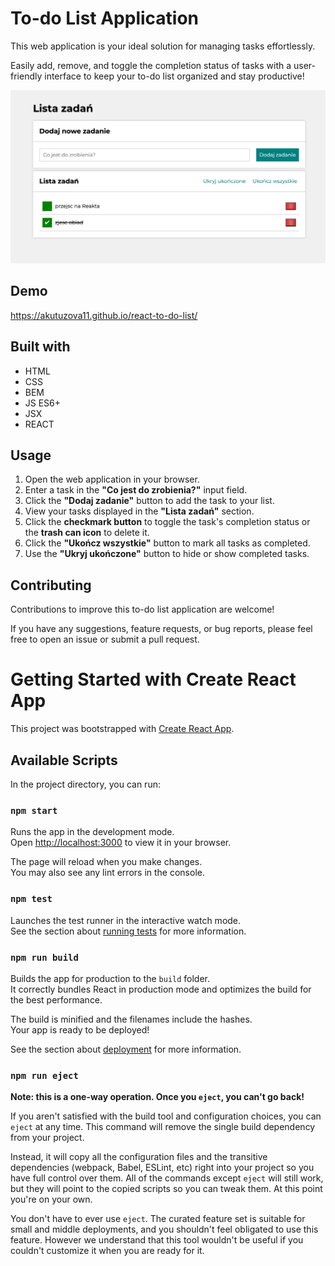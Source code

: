 # To-do List Application

This web application is your ideal solution for managing tasks effortlessly. 

Easily add, remove, and toggle the completion status of tasks with a user-friendly interface to keep your to-do list organized and stay productive!

![](https://github.com/akutuzova11/react-to-do-list/blob/main/public/images/to-do-list-image-for-readme.png)

## Demo

https://akutuzova11.github.io/react-to-do-list/

## Built with

  - HTML
  - CSS
  - BEM
  - JS ES6+
  - JSX
  - REACT

## Usage

1. Open the web application in your browser.
2. Enter a task in the **"Co jest do zrobienia?"** input field.
3. Click the **"Dodaj zadanie"** button to add the task to your list.
4. View your tasks displayed in the **"Lista zadań"** section.
5. Click the **checkmark button** to toggle the task's completion status or the **trash can icon** to delete it.
6. Click the **"Ukończ wszystkie"** button to mark all tasks as completed.
7. Use the **"Ukryj ukończone"** button to hide or show completed tasks.

## Contributing

Contributions to improve this to-do list application are welcome! 

If you have any suggestions, feature requests, or bug reports, please feel free to open an issue or submit a pull request.

# Getting Started with Create React App

This project was bootstrapped with [Create React App](https://github.com/facebook/create-react-app).

## Available Scripts

In the project directory, you can run:

### `npm start`

Runs the app in the development mode.\
Open [http://localhost:3000](http://localhost:3000) to view it in your browser.

The page will reload when you make changes.\
You may also see any lint errors in the console.

### `npm test`

Launches the test runner in the interactive watch mode.\
See the section about [running tests](https://facebook.github.io/create-react-app/docs/running-tests) for more information.

### `npm run build`

Builds the app for production to the `build` folder.\
It correctly bundles React in production mode and optimizes the build for the best performance.

The build is minified and the filenames include the hashes.\
Your app is ready to be deployed!

See the section about [deployment](https://facebook.github.io/create-react-app/docs/deployment) for more information.

### `npm run eject`

**Note: this is a one-way operation. Once you `eject`, you can't go back!**

If you aren't satisfied with the build tool and configuration choices, you can `eject` at any time. This command will remove the single build dependency from your project.

Instead, it will copy all the configuration files and the transitive dependencies (webpack, Babel, ESLint, etc) right into your project so you have full control over them. All of the commands except `eject` will still work, but they will point to the copied scripts so you can tweak them. At this point you're on your own.

You don't have to ever use `eject`. The curated feature set is suitable for small and middle deployments, and you shouldn't feel obligated to use this feature. However we understand that this tool wouldn't be useful if you couldn't customize it when you are ready for it.
